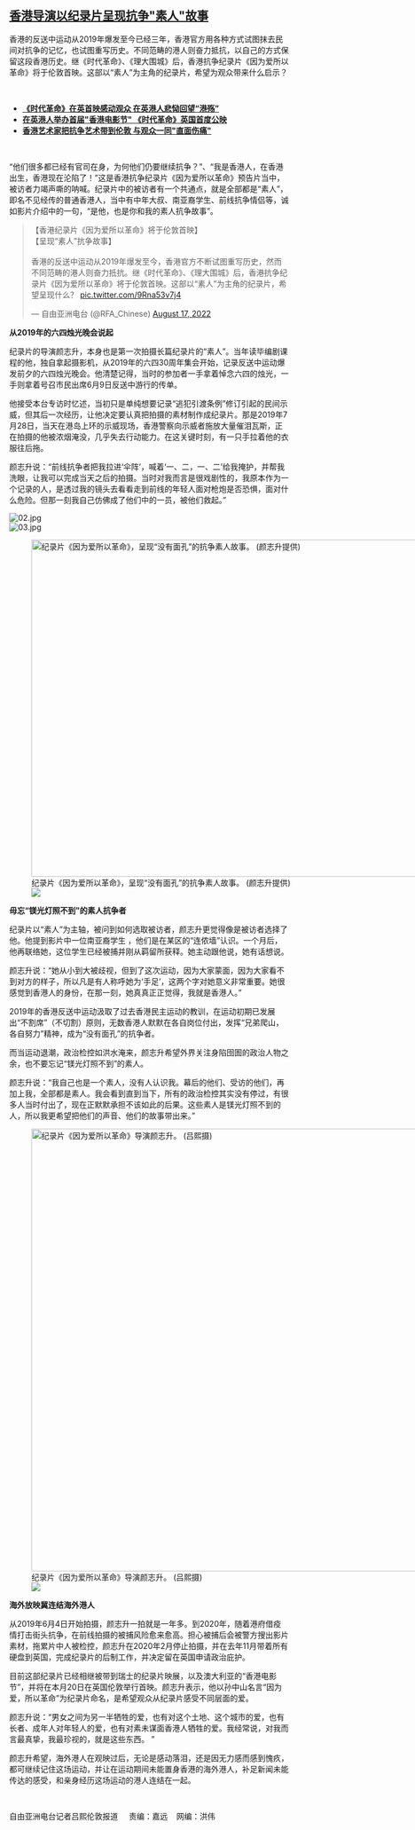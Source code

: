 <!--1660765860000-->
[香港导演以纪录片呈现抗争"素人"故事](https://www.rfa.org/mandarin/yataibaodao/gangtai/al-08172022124214.html)
------

<p><span style="font-weight: 400;">香港的反送中运动从2019年爆发至今已经三年，香港官方用各种方式试图抹去民间对抗争的记忆，也试图重写历史。不同范畴的港人则奋力抵抗，以自己的方式保留这段香港历史。继《时代革命》、《理大围城》后，香港抗争纪录片《因为爱所以革命》将于伦敦首映。这部以“素人”为主角的纪录片，希望为观众带来什么启示？</span></p><p><br/></p><ul><li><strong><a href="https://www.rfa.org/mandarin/yataibaodao/gangtai/al-03202022202521.html">《时代革命》在英首映感动观众 在英港人悲恸回望“港殇”</a></strong></li><li><strong><a href="https://www.rfa.org/mandarin/yataibaodao/gangtai/al2-03022022134013.html">在英港人举办首届"香港电影节" 《时代革命》英国首度公映</a></strong></li><li><a href="https://www.rfa.org/mandarin/yataibaodao/gangtai/al-03182022135738.html"><strong>香港艺术家把抗争艺术带到伦敦 与观众一同"直面伤痛"</strong></a></li></ul><p><br/></p><p><span style="font-weight: 400;">“他们很多都已经有官司在身，为何他们仍要继续抗争？”、“我是香港人，在香港出生，香港现在沦陷了！”这是香港抗争纪录片《因为爱所以革命》预告片当中，被访者力竭声嘶的呐喊。纪录片中的被访者有一个共通点，就是全部都是“素人”，即名不见经传的普通香港人，当中有中年大叔、南亚裔学生、前线抗争情侣等，诚如影片介绍中的一句，“是他，也是你和我的素人抗争故事”。</span></p><blockquote class="twitter-tweet"><p dir="ltr" lang="zh">【香港纪录片《因为爱所以革命》将于伦敦首映】<br/>【呈现“素人”抗争故事】<br/><br/>香港的反送中运动从2019年爆发至今，香港官方不断试图重写历史，然而不同范畴的港人则奋力抵抗。继《时代革命》、《理大围城》后，香港抗争纪录片《因为爱所以革命》将于伦敦首映。这部以“素人”为主角的纪录片，希望呈现什么？ <a href="https://t.co/9Rna53v7j4">pic.twitter.com/9Rna53v7j4</a></p>— 自由亚洲电台 (@RFA_Chinese) <a href="https://twitter.com/RFA_Chinese/status/1559958674721873923?ref_src=twsrc%5Etfw">August 17, 2022</a></blockquote><p></p><p><b>从2019年的六四烛光晚会说起</b></p><p><span style="font-weight: 400;">纪录片的导演颜志升，本身也是第一次拍摄长篇纪录片的“素人”。当年读毕编剧课程的他，独自拿起摄影机，从2019年的六四30周年集会开始，记录反送中运动爆发前夕的六四烛光晚会。他清楚记得，当时的参加者一手拿着悼念六四的烛光，一手则拿着号召市民出席6月9日反送中游行的传单。</span></p><p><span style="font-weight: 400;">他接受本台专访时忆述，当初只是单纯想要记录“逃犯引渡条例”修订引起的民间示威，但其后一次经历，让他决定要认真把拍摄的素材制作成纪录片。那是2019年7月28日，当天在港岛上环的示威现场，香港警察向示威者施放大量催泪瓦斯，正在拍摄的他被浓烟淹没，几乎失去行动能力。在这关键时刻，有一只手拉着他的衣服往后拖。</span></p><p><span style="font-weight: 400;">颜志升说：“前线抗争者把我拉进‘伞阵’，喊着‘一、二，一、二’给我掩护，并帮我洗眼，让我可以完成当天之后的拍摄。当时对我而言是很戏剧性的，我原本作为一个记录的人，是透过我的镜头去看看走到前线的年轻人面对枪炮是否恐惧，面对什么危险。但那一刻我自己仿佛成了他们中的一员，被他们救起。”</span></p><p><img alt="02.jpg" class="image-richtext image-inline captioned" src="https://www.rfa.org/mandarin/yataibaodao/gangtai/al-08172022124214.html/02.jpg" title="02.jpg"/><br/><img alt="03.jpg" class="image-richtext image-inline captioned" src="https://www.rfa.org/mandarin/yataibaodao/gangtai/al-08172022124214.html/03.jpg" title="03.jpg"/> </p><p><figure class="image-richtext image-inline captioned" style="width:1152px;"><img alt="纪录片《因为爱所以革命》，呈现“没有面孔”的抗争素人故事。 (颜志升提供)" height="608" src="https://www.rfa.org/mandarin/yataibaodao/gangtai/al-08172022124214.html/04.jpg/@@images/3d62eab5-a3b1-4b4f-ada2-f3e0aac942d0.jpeg" title="04.jpg" width="1152"/><figcaption class="image-caption">纪录片《因为爱所以革命》，呈现“没有面孔”的抗争素人故事。 (颜志升提供)</figcaption><small></small><div id="zoomattribute"><a data-caption="纪录片《因为爱所以革命》，呈现“没有面孔”的抗争素人故事。 (颜志升提供)" data-fancybox="" href="https://www.rfa.org/mandarin/yataibaodao/gangtai/al-08172022124214.html/04.jpg" id="single_image" title="纪录片《因为爱所以革命》，呈现“没有面孔”的抗争素人故事。 (颜志升提供)"><img src="/++plone++rfa-resources/img/icon-zoom.png"/></a></div></figure></p><p><b>毋忘“镁光灯照不到”的素人抗争者</b></p><p><span style="font-weight: 400;">纪录片以“素人”为主轴，被问到如何选取被访者，颜志升更觉得像是被访者选择了他。他提到影片中一位南亚裔学生 ，他们是在某区的“连侬墙”认识。一个月后，他再联络她，这位学生已经被捕并刚从羁留所获释。她主动跟他说，她有话想说。</span></p><p><span style="font-weight: 400;">颜志升说：“她从小到大被歧视，但到了这次运动，因为大家蒙面，因为大家看不到对方的样子，所以凡是有人称呼她为‘手足’，这两个字对她意义非常重要。她很感觉到香港人的身份，在那一刻，她真真正正觉得，我就是香港人。”</span></p><p><span style="font-weight: 400;">2019年的香港反送中运动汲取了过去香港民主运动的教训，在运动初期已发展出“不割席”（不切割）原则，无数香港人默默在各自岗位付出，发挥“兄弟爬山，各自努力”精神，成为“没有面孔”的抗争者。</span></p><p><span style="font-weight: 400;">而当运动退潮，政治检控如洪水淹来，颜志升希望外界关注身陷囹圄的政治人物之余，也不要忘记“镁光灯照不到”的素人。</span></p><p><span style="font-weight: 400;">颜志升说：“我自己也是一个素人，没有人认识我。幕后的他们、受访的他们，再加上我，全部都是素人。我会看到直到当下，所有的政治检控其实没有停过，有很多人当时付出了，现在正默默承担不该如此的后果。这些素人是镁光灯照不到的人，所以我更希望把他们的声音、他们的故事带出来。”</span></p><p><span style="font-weight: 400;"><figure class="image-richtext image-inline captioned" style="width:1092px;"><img alt="纪录片《因为爱所以革命》导演颜志升。 (吕熙摄)" height="798" src="https://www.rfa.org/mandarin/yataibaodao/gangtai/al-08172022124214.html/al16.jpg/@@images/df44bd5c-bf0d-49fb-9130-7ef82232f333.png" title="al16.jpg" width="1092"/><figcaption class="image-caption">纪录片《因为爱所以革命》导演颜志升。 (吕熙摄)</figcaption><small></small><div id="zoomattribute"><a data-caption="纪录片《因为爱所以革命》导演颜志升。 (吕熙摄)" data-fancybox="" href="https://www.rfa.org/mandarin/yataibaodao/gangtai/al-08172022124214.html/al16.jpg" id="single_image" title="纪录片《因为爱所以革命》导演颜志升。 (吕熙摄)"><img src="/++plone++rfa-resources/img/icon-zoom.png"/></a></div></figure></span></p><p><b>海外放映冀连结海外港人</b></p><p><span style="font-weight: 400;">从2019年6月4日开始拍摄，颜志升一拍就是一年多。到2020年，随着港府借疫情打击街头抗争，在前线拍摄的被捕风险愈来愈高。担心被捕后会被警方搜出影片素材，拖累片中人被检控，颜志升在2020年2月停止拍摄，并在去年11月带着所有硬盘到英国，完成纪录片的后制工作，并决定留在英国申请政治庇护。</span></p><p><span style="font-weight: 400;">目前这部纪录片已经相继被带到瑞士的纪录片映展，以及澳大利亚的“香港电影节”，并将在本月20日在英国伦敦举行首映。颜志升表示，他以孙中山名言“因为爱，所以革命”为纪录片命名，是希望观众从纪录片感受不同层面的爱。</span></p><p><span style="font-weight: 400;">颜志升说：“男女之间为另一半牺牲的爱，也有对这个土地、这个城市的爱，也有长者、成年人对年轻人的爱，也有对素未谋面香港人牺牲的爱。我经常说，对我而言最真挚，我最珍视的，就是这些东西。 ”</span></p><p><span style="font-weight: 400;">颜志升希望，海外港人在观映过后，无论是感动落泪，还是因无力感而感到愧疚，都可继续记住这场运动，并让在运动期间未能置身香港的海外港人，补足新闻未能传达的感受，和亲身经历这场运动的港人连结在一起。</span></p><p> </p><p><span style="font-weight: 400;">自由亚洲电台记者吕熙伦敦报道     责编：嘉远    网编：洪伟<br/></span></p>
